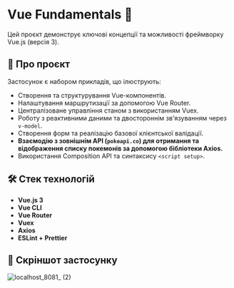 # Vue Fundamentals 🧪

Цей проєкт демонструє ключові концепції та можливості фреймворку Vue.js (версія 3).

## 🚀 Про проєкт

Застосунок є набором прикладів, що ілюструють:

*   Створення та структурування Vue-компонентів.
*   Налаштування маршрутизації за допомогою Vue Router.
*   Централізоване управління станом з використанням Vuex.
*   Роботу з реактивними даними та двостороннім зв'язуванням через `v-model`.
*   Створення форм та реалізацію базової клієнтської валідації.
*   **Взаємодію з зовнішнім API (`pokeapi.co`) для отримання та відображення списку покемонів за допомогою бібліотеки Axios.**
*   Використання Composition API та синтаксису `<script setup>`.

## 🛠️ Стек технологій

*   **Vue.js 3**
*   **Vue CLI**
*   **Vue Router**
*   **Vuex**
*   **Axios**
*   **ESLint + Prettier**



## 📸 Скріншот застосунку
![localhost_8081_ (2)](https://github.com/user-attachments/assets/01119968-98db-4933-9ef3-a0b7557fe3c1)
